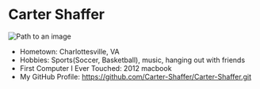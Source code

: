 # Carter Shaffer

![Path to an image](myphoto.jpg)

- Hometown: Charlottesville, VA
- Hobbies: Sports(Soccer, Basketball), music, hanging out with friends
- First Computer I Ever Touched: 2012 macbook
- My GitHub Profile: https://github.com/Carter-Shaffer/Carter-Shaffer.git
